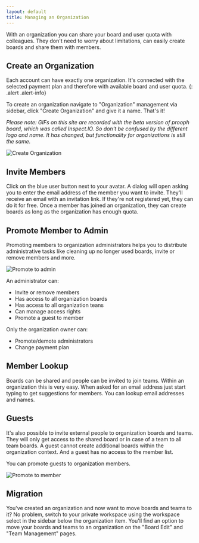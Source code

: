```yaml
---
layout: default
title: Managing an Organization
---
```


With an organization you can share your board and user quota with colleagues. They don't need to worry about limitations, can easily create boards and share them with members.

## Create an Organization

Each account can have exactly one organization. It's connected with the selected payment plan and therefore with available board and user quota.
{: .alert .alert-info}

To create an organization navigate to "Organization" management via sidebar, click "Create Organization" and give it a name. That's it!

*Please note: GIFs on this site are recorded with the beta version of prooph board, which was called Inspect.IO. So don't be confused by the different logo and name. It has changed, but functionality for organizations is still the same.*

<img src="{{site.baseurl}}/assets/images/orga_create_organization.gif" alt="Create Organization" />

## Invite Members

Click on the blue user button next to your avatar. A dialog will open asking you to enter the email address of the member you want to invite. They'll receive an email with an invitation link. If they're not registered yet, they can do it for free. Once a member has joined an organization, they can create boards as long as the organization has enough quota.

## Promote Member to Admin

Promoting members to organization administrators helps you to distribute administrative tasks like cleaning up no longer used boards, invite or remove members and more.

<img src="{{site.baseurl}}/assets/images/orga_promote_admin.gif" alt="Promote to admin" />

An administrator can:

- Invite or remove members
- Has access to all organization boards
- Has access to all organization teans
- Can manage access rights
- Promote a guest to member

Only the organization owner can:
- Promote/demote administrators
- Change payment plan

## Member Lookup

Boards can be shared and people can be invited to join teams. Within an organization this is very easy. When asked for an email address just start typing to get suggestions for members. You can lookup email addresses and names.

## Guests

It's also possible to invite external people to organization boards and teams. They will only get access to the shared board or in case of a team to all team boards. A guest cannot create additional boards within the organization context. And a guest has no access to the member list.

You can promote guests to organization members.

<img src="{{site.baseurl}}/assets/images/orga_promote_member.gif" alt="Promote to member" />

## Migration

You've created an organization and now want to move boards and teams to it? No problem, switch to your private workspace using the workspace select in the sidebar below the organization item. You'll find an option to move your boards and teams to an organization on the "Board Edit" and "Team Management" pages.
